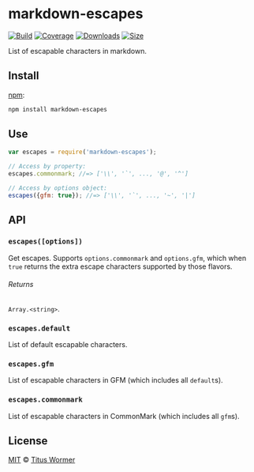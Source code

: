 # markdown-escapes

[![Build][build-badge]][build]
[![Coverage][coverage-badge]][coverage]
[![Downloads][downloads-badge]][downloads]
[![Size][size-badge]][size]

List of escapable characters in markdown.

## Install

[npm][]:

```sh
npm install markdown-escapes
```

## Use

```js
var escapes = require('markdown-escapes');

// Access by property:
escapes.commonmark; //=> ['\\', '`', ..., '@', '^']

// Access by options object:
escapes({gfm: true}); //=> ['\\', '`', ..., '~', '|']
```

## API

### `escapes([options])`

Get escapes.
Supports `options.commonmark` and `options.gfm`, which when `true` returns the
extra escape characters supported by those flavors.

###### Returns

`Array.<string>`.

### `escapes.default`

List of default escapable characters.

### `escapes.gfm`

List of escapable characters in GFM (which includes all `default`s).

### `escapes.commonmark`

List of escapable characters in CommonMark (which includes all `gfm`s).

## License

[MIT][license] © [Titus Wormer][author]

<!-- Definitions -->

[build-badge]: https://img.shields.io/travis/wooorm/markdown-escapes.svg

[build]: https://travis-ci.org/wooorm/markdown-escapes

[coverage-badge]: https://img.shields.io/codecov/c/github/wooorm/markdown-escapes.svg

[coverage]: https://codecov.io/github/wooorm/markdown-escapes

[downloads-badge]: https://img.shields.io/npm/dm/markdown-escapes.svg

[downloads]: https://www.npmjs.com/package/markdown-escapes

[size-badge]: https://img.shields.io/bundlephobia/minzip/markdown-escapes.svg

[size]: https://bundlephobia.com/result?p=markdown-escapes

[npm]: https://docs.npmjs.com/cli/install

[license]: license

[author]: https://wooorm.com

